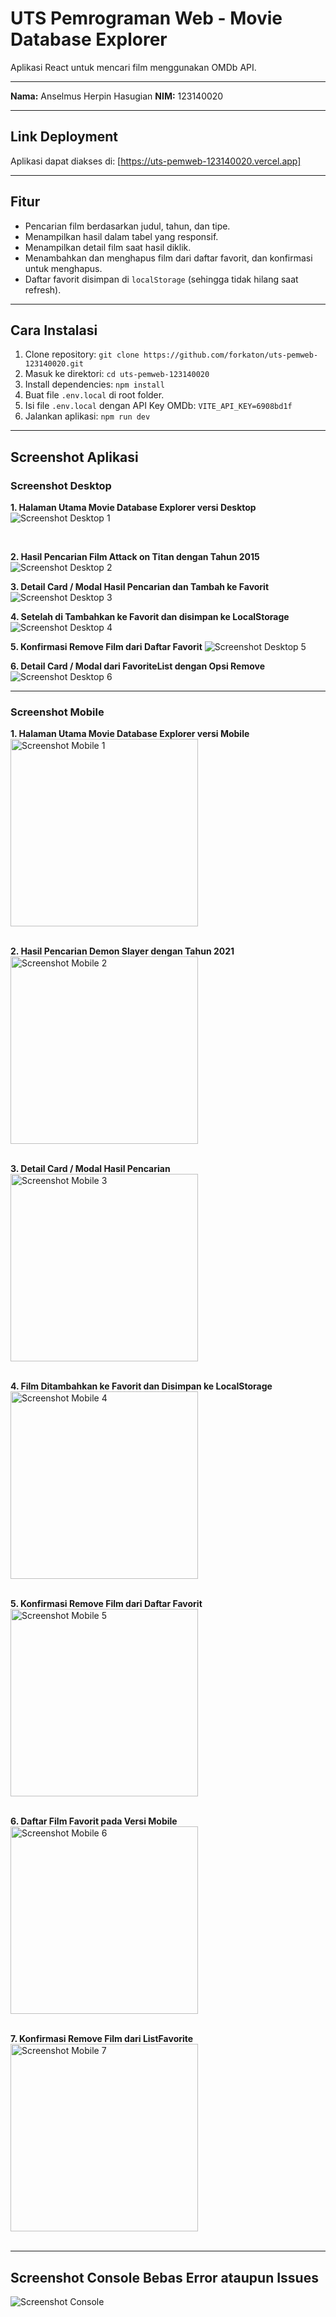 # UTS Pemrograman Web - Movie Database Explorer

Aplikasi React untuk mencari film menggunakan OMDb API.

---

**Nama:** Anselmus Herpin Hasugian
**NIM:** 123140020

---

## Link Deployment

Aplikasi dapat diakses di: [https://uts-pemweb-123140020.vercel.app]

---

## Fitur

* Pencarian film berdasarkan judul, tahun, dan tipe.
* Menampilkan hasil dalam tabel yang responsif.
* Menampilkan detail film saat hasil diklik.
* Menambahkan dan menghapus film dari daftar favorit, dan konfirmasi untuk menghapus.
* Daftar favorit disimpan di `localStorage` (sehingga tidak hilang saat refresh).

---

## Cara Instalasi

1.  Clone repository: `git clone https://github.com/forkaton/uts-pemweb-123140020.git`
2.  Masuk ke direktori: `cd uts-pemweb-123140020`
3.  Install dependencies: `npm install`
4.  Buat file `.env.local` di root folder.
5.  Isi file `.env.local` dengan API Key OMDb: `VITE_API_KEY=6908bd1f `
6.  Jalankan aplikasi: `npm run dev`

---

## Screenshot Aplikasi

### Screenshot Desktop

**1. Halaman Utama Movie Database Explorer versi Desktop**
![Screenshot Desktop 1](./desktop1.png)

<br>

**2. Hasil Pencarian Film Attack on Titan dengan Tahun 2015**
![Screenshot Desktop 2](./desktop2.png)
<br>

**3. Detail Card / Modal Hasil Pencarian dan Tambah ke Favorit**
![Screenshot Desktop 3](./desktop3.png)
<br>

**4. Setelah di Tambahkan ke Favorit dan disimpan ke LocalStorage**
![Screenshot Desktop 4](./desktop4.png)
<br>

**5. Konfirmasi Remove Film dari Daftar Favorit**
![Screenshot Desktop 5](./desktop5.png)
<br>

**6. Detail Card / Modal dari FavoriteList dengan Opsi Remove**
![Screenshot Desktop 6](./desktop6.png)
<br>

---

### Screenshot Mobile

**1. Halaman Utama Movie Database Explorer versi Mobile**
<br>
<img src="./mobile1.jpg" alt="Screenshot Mobile 1" width="300"/>
<br><br>

**2. Hasil Pencarian Demon Slayer dengan Tahun 2021**
<br>
<img src="./mobile2.jpg" alt="Screenshot Mobile 2" width="300"/>
<br><br>

**3. Detail Card / Modal Hasil Pencarian**
<br>
<img src="./mobile3.jpg" alt="Screenshot Mobile 3" width="300"/>
<br><br>

**4. Film Ditambahkan ke Favorit dan Disimpan ke LocalStorage**
<br>
<img src="./mobile4.jpg" alt="Screenshot Mobile 4" width="300"/>
<br><br>

**5. Konfirmasi Remove Film dari Daftar Favorit**
<br>
<img src="./mobile5.jpg" alt="Screenshot Mobile 5" width="300"/>
<br><br>

**6. Daftar Film Favorit pada Versi Mobile**
<br>
<img src="./mobile6.jpg" alt="Screenshot Mobile 6" width="300"/>
<br><br>

**7. Konfirmasi Remove Film dari ListFavorite**
<br>
<img src="./mobile7.jpg" alt="Screenshot Mobile 7" width="300"/>
<br><br>

---

## Screenshot Console Bebas Error ataupun Issues

![Screenshot Console](./bukticonsole.png)